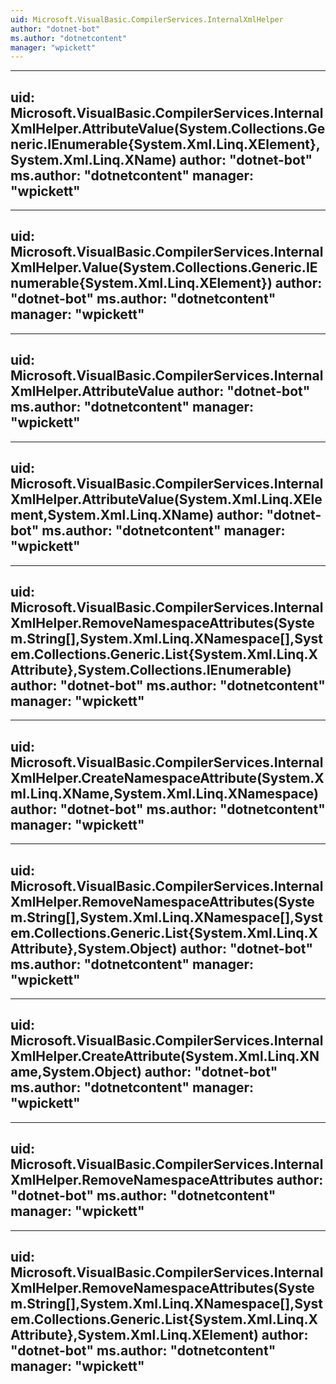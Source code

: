```yaml
---
uid: Microsoft.VisualBasic.CompilerServices.InternalXmlHelper
author: "dotnet-bot"
ms.author: "dotnetcontent"
manager: "wpickett"
---
```


---
uid: Microsoft.VisualBasic.CompilerServices.InternalXmlHelper.AttributeValue(System.Collections.Generic.IEnumerable{System.Xml.Linq.XElement},System.Xml.Linq.XName)
author: "dotnet-bot"
ms.author: "dotnetcontent"
manager: "wpickett"
---

---
uid: Microsoft.VisualBasic.CompilerServices.InternalXmlHelper.Value(System.Collections.Generic.IEnumerable{System.Xml.Linq.XElement})
author: "dotnet-bot"
ms.author: "dotnetcontent"
manager: "wpickett"
---

---
uid: Microsoft.VisualBasic.CompilerServices.InternalXmlHelper.AttributeValue
author: "dotnet-bot"
ms.author: "dotnetcontent"
manager: "wpickett"
---

---
uid: Microsoft.VisualBasic.CompilerServices.InternalXmlHelper.AttributeValue(System.Xml.Linq.XElement,System.Xml.Linq.XName)
author: "dotnet-bot"
ms.author: "dotnetcontent"
manager: "wpickett"
---

---
uid: Microsoft.VisualBasic.CompilerServices.InternalXmlHelper.RemoveNamespaceAttributes(System.String[],System.Xml.Linq.XNamespace[],System.Collections.Generic.List{System.Xml.Linq.XAttribute},System.Collections.IEnumerable)
author: "dotnet-bot"
ms.author: "dotnetcontent"
manager: "wpickett"
---

---
uid: Microsoft.VisualBasic.CompilerServices.InternalXmlHelper.CreateNamespaceAttribute(System.Xml.Linq.XName,System.Xml.Linq.XNamespace)
author: "dotnet-bot"
ms.author: "dotnetcontent"
manager: "wpickett"
---

---
uid: Microsoft.VisualBasic.CompilerServices.InternalXmlHelper.RemoveNamespaceAttributes(System.String[],System.Xml.Linq.XNamespace[],System.Collections.Generic.List{System.Xml.Linq.XAttribute},System.Object)
author: "dotnet-bot"
ms.author: "dotnetcontent"
manager: "wpickett"
---

---
uid: Microsoft.VisualBasic.CompilerServices.InternalXmlHelper.CreateAttribute(System.Xml.Linq.XName,System.Object)
author: "dotnet-bot"
ms.author: "dotnetcontent"
manager: "wpickett"
---

---
uid: Microsoft.VisualBasic.CompilerServices.InternalXmlHelper.RemoveNamespaceAttributes
author: "dotnet-bot"
ms.author: "dotnetcontent"
manager: "wpickett"
---

---
uid: Microsoft.VisualBasic.CompilerServices.InternalXmlHelper.RemoveNamespaceAttributes(System.String[],System.Xml.Linq.XNamespace[],System.Collections.Generic.List{System.Xml.Linq.XAttribute},System.Xml.Linq.XElement)
author: "dotnet-bot"
ms.author: "dotnetcontent"
manager: "wpickett"
---
